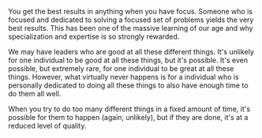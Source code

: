 
You get the best results in anything when you have focus. Someone who is focused and dedicated to solving a focused set of problems yields the very best results. This has been one of the massive learning of our age and why specialization and expertise is so strongly rewarded. 

We may have leaders who are good at all these different things. It's unlikely for one individual to be good at all these things, but it's possible. It's even possible, but extremely rare, for one individual to be great at all these things. However, what virtually never happens is for a individual who is personally dedicated to doing all these things to also have enough time to do them all well. 

When you try to do too many different things in a fixed amount of time, it's possible for them to happen (again, unlikely), but if they are done, it's at a reduced level of quality. 

